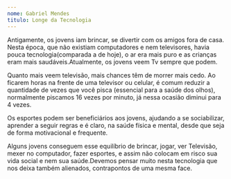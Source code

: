 ```yaml
---
nome: Gabriel Mendes
titulo: Longe da Tecnologia
---
```


Antigamente, os jovens iam brincar, se divertir com os amigos fora de casa. Nesta época, que não existiam computadores e nem televisores, havia pouca tecnologia(comparada a de hoje), o ar era mais puro e as crianças eram mais saudáveis.Atualmente, os jovens veem Tv sempre que podem.

Quanto mais veem televisão, mais chances têm de morrer mais cedo. Ao ficarem horas na frente de uma televisor ou celular, é comum reduzir a quantidade de vezes que você pisca (essencial para a saúde dos olhos), normalmente piscamos 16 vezes por minuto, já nessa ocasião diminui para 4 vezes.

Os esportes podem ser beneficiários aos jovens, ajudando a se sociabilizar, aprender a seguir regras e é claro, na saúde física e mental, desde que seja de forma motivacional e frequente.

Alguns jovens conseguem esse equilíbrio de brincar, jogar, ver Televisão, mexer no computador, fazer esportes, e assim não colocam em risco sua vida social e nem sua saúde.Devemos pensar muito nesta tecnologia que nos deixa também alienados, contrapontos de uma mesma face.

